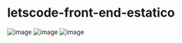# letscode-front-end-estatico
![image](https://user-images.githubusercontent.com/92901557/152457084-dbf2c843-0f77-4907-99b4-973c19ef8cb8.png)
![image](https://user-images.githubusercontent.com/92901557/152457701-af2e4a46-b6b5-4aca-80c7-f9901495e6f0.png)
![image](https://user-images.githubusercontent.com/92901557/152457756-9431faa4-fa0e-4051-9768-c9bee4591197.png)


